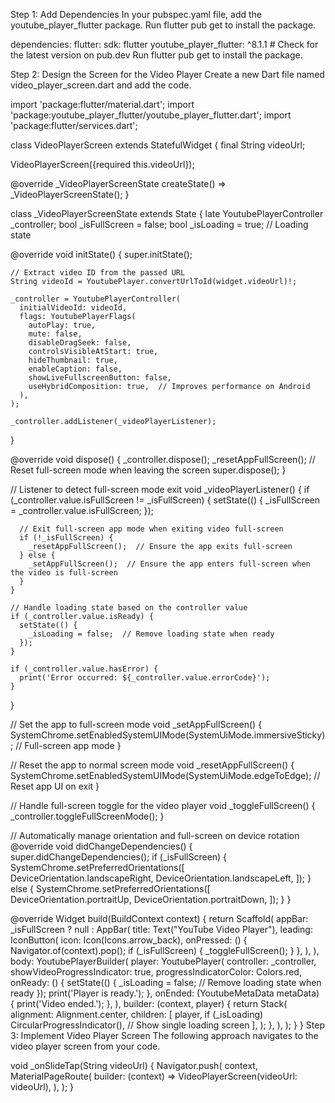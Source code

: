 Step 1: Add Dependencies
In your pubspec.yaml file, add the youtube_player_flutter package. Run flutter pub get to install the package.

dependencies:
  flutter:
    sdk: flutter
  youtube_player_flutter: ^8.1.1  # Check for the latest version on pub.dev
Run flutter pub get to install the package.

Step 2: Design the Screen for the Video Player
Create a new Dart file named video_player_screen.dart and add the code.

import 'package:flutter/material.dart';
import 'package:youtube_player_flutter/youtube_player_flutter.dart';
import 'package:flutter/services.dart';

class VideoPlayerScreen extends StatefulWidget {
  final String videoUrl;

  VideoPlayerScreen({required this.videoUrl});

  @override
  _VideoPlayerScreenState createState() => _VideoPlayerScreenState();
}

class _VideoPlayerScreenState extends State {
  late YoutubePlayerController _controller;
  bool _isFullScreen = false;
  bool _isLoading = true;  // Loading state

  @override
  void initState() {
    super.initState();

    // Extract video ID from the passed URL
    String videoId = YoutubePlayer.convertUrlToId(widget.videoUrl)!;

    _controller = YoutubePlayerController(
      initialVideoId: videoId,
      flags: YoutubePlayerFlags(
        autoPlay: true,
        mute: false,
        disableDragSeek: false,
        controlsVisibleAtStart: true,
        hideThumbnail: true,
        enableCaption: false,
        showLiveFullscreenButton: false,
        useHybridComposition: true,  // Improves performance on Android
      ),
    );

    _controller.addListener(_videoPlayerListener);
  }

  @override
  void dispose() {
    _controller.dispose();
    _resetAppFullScreen();  // Reset full-screen mode when leaving the screen
    super.dispose();
  }

  // Listener to detect full-screen mode exit
  void _videoPlayerListener() {
    if (_controller.value.isFullScreen != _isFullScreen) {
      setState(() {
        _isFullScreen = _controller.value.isFullScreen;
      });

      // Exit full-screen app mode when exiting video full-screen
      if (!_isFullScreen) {
        _resetAppFullScreen();  // Ensure the app exits full-screen
      } else {
        _setAppFullScreen();  // Ensure the app enters full-screen when the video is full-screen
      }
    }

    // Handle loading state based on the controller value
    if (_controller.value.isReady) {
      setState(() {
        _isLoading = false;  // Remove loading state when ready
      });
    }

    if (_controller.value.hasError) {
      print('Error occurred: ${_controller.value.errorCode}');
    }
  }

  // Set the app to full-screen mode
  void _setAppFullScreen() {
    SystemChrome.setEnabledSystemUIMode(SystemUiMode.immersiveSticky);  // Full-screen app mode
  }

  // Reset the app to normal screen mode
  void _resetAppFullScreen() {
    SystemChrome.setEnabledSystemUIMode(SystemUiMode.edgeToEdge);  // Reset app UI on exit
  }

  // Handle full-screen toggle for the video player
  void _toggleFullScreen() {
    _controller.toggleFullScreenMode();
  }

  // Automatically manage orientation and full-screen on device rotation
  @override
  void didChangeDependencies() {
    super.didChangeDependencies();
    if (_isFullScreen) {
      SystemChrome.setPreferredOrientations([
        DeviceOrientation.landscapeRight,
        DeviceOrientation.landscapeLeft,
      ]);
    } else {
      SystemChrome.setPreferredOrientations([
        DeviceOrientation.portraitUp,
        DeviceOrientation.portraitDown,
      ]);
    }
  }

  @override
  Widget build(BuildContext context) {
    return Scaffold(
      appBar: _isFullScreen
          ? null
          : AppBar(
              title: Text("YouTube Video Player"),
              leading: IconButton(
                icon: Icon(Icons.arrow_back),
                onPressed: () {
                  Navigator.of(context).pop();
                  if (_isFullScreen) {
                    _toggleFullScreen();
                  }
                },
              ),
            ),
      body: YoutubePlayerBuilder(
        player: YoutubePlayer(
          controller: _controller,
          showVideoProgressIndicator: true,
          progressIndicatorColor: Colors.red,
          onReady: () {
            setState(() {
              _isLoading = false;  // Remove loading state when ready
            });
            print('Player is ready.');
          },
          onEnded: (YoutubeMetaData metaData) {
            print('Video ended.');
          },
        ),
        builder: (context, player) {
          return Stack(
            alignment: Alignment.center,
            children: [
              player,
              if (_isLoading) CircularProgressIndicator(),  // Show single loading screen
            ],
          );
        },
      ),
    );
  }
}
Step 3: Implement Video Player Screen
The following approach navigates to the video player screen from your code.

void _onSlideTap(String videoUrl) {
  Navigator.push(
    context,
    MaterialPageRoute(
      builder: (context) => VideoPlayerScreen(videoUrl: videoUrl),
    ),
  );
}
